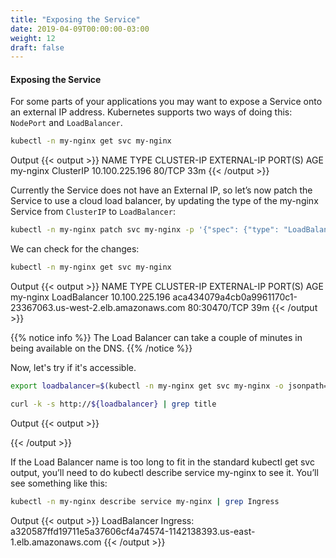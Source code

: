 ```yaml
---
title: "Exposing the Service"
date: 2019-04-09T00:00:00-03:00
weight: 12
draft: false
---
```

#### Exposing the Service

For some parts of your applications you may want to expose a Service onto an external IP address. Kubernetes supports two ways of doing this: `NodePort` and `LoadBalancer`.

```bash
kubectl -n my-nginx get svc my-nginx
```

Output
{{< output >}}
NAME       TYPE        CLUSTER-IP       EXTERNAL-IP   PORT(S)   AGE
my-nginx   ClusterIP   10.100.225.196   <none>        80/TCP    33m
{{< /output >}}

Currently the Service does not have an External IP, so let’s now patch the Service to use a cloud load balancer, by updating the type of the my-nginx Service from `ClusterIP` to `LoadBalancer`:

```bash
kubectl -n my-nginx patch svc my-nginx -p '{"spec": {"type": "LoadBalancer"}}'
```

We can check for the changes:

```bash
kubectl -n my-nginx get svc my-nginx
```

Output
{{< output >}}
NAME       TYPE           CLUSTER-IP       EXTERNAL-IP                                                             PORT(S)        AGE
my-nginx   LoadBalancer   10.100.225.196   aca434079a4cb0a9961170c1-23367063.us-west-2.elb.amazonaws.com           80:30470/TCP   39m
{{< /output >}}

{{% notice info %}}
The Load Balancer can take a couple of minutes in being available on the DNS.
{{% /notice %}}

Now, let's try if it's accessible.

```bash
export loadbalancer=$(kubectl -n my-nginx get svc my-nginx -o jsonpath={'.status'.loadBalancer.ingress[*].hostname})

curl -k -s http://${loadbalancer} | grep title
```

Output
{{< output >}}
<title>Welcome to nginx!</title>
{{< /output >}}

If the Load Balancer name is too long to fit in the standard kubectl get svc output, you’ll need to do kubectl describe service my-nginx to see it. You’ll see something like this:

```bash
kubectl -n my-nginx describe service my-nginx | grep Ingress
```

Output
{{< output >}}
LoadBalancer Ingress:   a320587ffd19711e5a37606cf4a74574-1142138393.us-east-1.elb.amazonaws.com
{{< /output >}}
